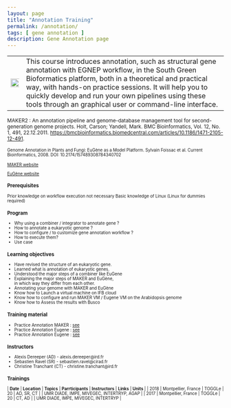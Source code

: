 ```yaml
---
layout: page
title: "Annotation Training"
permalink: /annotation/
tags: [ gene annotation ]
description: Gene Annotation page
---
```


<table class="table-contact">
<tr>
<td><img width="200%" class="img-responsive" src="{{ site.url }}/images/trainings-workflowmanager.png" alt="" />
</td>
<td>
This course introduces annotation, such as structural gene annotation with EGNEP workflow, in the South Green Bioformatics platform, both in a theoretical and practical way, with hands-on practice sessions. It will help you to quickly develop and run your own pipelines using these tools through an graphical user or command-line interface.
</td>
</tr>
</table>

<small>MAKER2 : An annotation pipeline and genome-database management tool for second-generation genome projects. Holt, Carson; Yandell, Mark. BMC Bioinformatics, Vol. 12, No. 1, 491, 22.12.2011. https://bmcbioinformatics.biomedcentral.com/articles/10.1186/1471-2105-12-491.

<small>Genome Annotation in Plants and Fungi: EuGène as a Model Platform. Sylvain Foissac et al. Current Bioinformatics, 2008. DOI: 10.2174/157489308784340702
  
[MAKER website](http://www.yandell-lab.org/software/maker.html)

[EuGène website](http://eugene.toulouse.inra.fr/)

### Prerequisites
Prior knowledge on workflow execution not necessary 
Basic knowledge of Linux (Linux for dummies required)

<div id="colonne1">
<h3>Program</h3>
<ul>
<li>Why using a combiner / integrator to annotate gene ?</li>
<li>How to annotate a eukaryotic genome ?</li>
<li>How to configure / to customize gene annotation workflow ? </li>
<li>How to execute them? </li>
<li>Use case</li>
</ul>
</div>

<div id="colonne2">
<h3>Learning objectives</h3>
<ul>
<li>Have revised the structure of an eukaryotic gene.</li>
<li>Learned what is annotation of eukaryotic genes.</li>
<li>Understood the major steps of a combiner like EuGene</li> 
<li>Explaining the major steps of MAKER and EuGène,<br>in which way they differ from each other.</li>  
<li>Annotating your genome with MAKER and EuGène</li>
<li>Know how to Launch a virtual machine on IFB cloud</li>
<li>Know how to configure and run MAKER VM / Eugene VM on the Arabidopsis genome</li>
<li>Know how to Assess the results with Busco</li>

</ul>
</div>

<div id="colonne3">
<h3>Training material</h3>
<ul>
<li>Practice Annotation MAKER : <a target="_blank" href="{{ site.url }}/annotation/MAKER/StructuralAnnotation_mtp">see</a></li>
<li>Practice Annotation Eugene : <a target="_blank" href="{{ site.url }}/annotation/Eugene/exercice_eugene_appliance">see</a></li><li>Practice Annotation Eugene : <a target="_blank" href="{{ site.url }}/annotation/IFB-EGNEPpractice">see</a></li> 
</ul>
</div>

<div id="nextInline" class="clearfix">
<h3>Instructors</h3>
<ul>
<li>Alexis Dereeper (AD) - alexis.dereeper@ird.fr</li>
<li>Sebastien Ravel (SR) - sebastien.ravel@cirad.fr</li>
<li>Christine Tranchant (CT) - christine.tranchant@ird.fr</li></ul>
</div>

### Trainings

| **Date** | **Location** | **Topics** | **Parrticipants** | **Instructors** | **Links** | **Units** |
| 2018 | Montpellier, France | TOGGLe  | 20 | AD, SR, CT | | UMR DIADE, IMPE, MIVEGEC, INTERTRYP, AGAP |
| 2017 | Montpellier, France | TOGGLe  | 20 | CT, AD | | UMR DIADE, IMPE, MIVEGEC, INTERTRYP |



